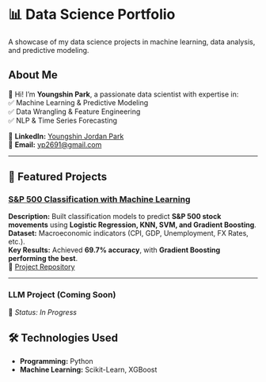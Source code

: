 # 📊 Data Science Portfolio  
A showcase of my data science projects in machine learning, data analysis, and predictive modeling.

## About Me  
👋 Hi! I’m **Youngshin Park**, a passionate data scientist with expertise in:  
✅ Machine Learning & Predictive Modeling  
✅ Data Wrangling & Feature Engineering  
✅ NLP & Time Series Forecasting  

🔗 **LinkedIn:** [Youngshin Jordan Park](https://www.linkedin.com/in/youngshin-jordan-park/)  
📧 **Email:** [yp2691@gmail.com](mailto:yp2691@gmail.com)  

---

## **📂 Featured Projects**  

### [S&P 500 Classification with Machine Learning](./project-1-sp500_Classification/)  
**Description:** Built classification models to predict **S&P 500 stock movements** using **Logistic Regression, KNN, SVM, and Gradient Boosting**.  
**Dataset:** Macroeconomic indicators (CPI, GDP, Unemployment, FX Rates, etc.).  
**Key Results:** Achieved **69.7% accuracy**, with **Gradient Boosting performing the best**.  
🔗 [Project Repository](./project-1-sp500_Classification/)  

---

###  LLM Project (Coming Soon)    
🚀 *Status: In Progress*


## **🛠️ Technologies Used**
- **Programming:** Python
- **Machine Learning:** Scikit-Learn, XGBoost  
